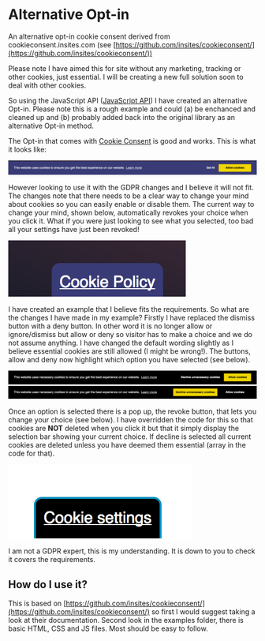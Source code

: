 # Alternative Opt-in
An alternative opt-in cookie consent derived from cookieconsent.insites.com (see [https://github.com/insites/cookieconsent/](https://github.com/insites/cookieconsent/))

Please note I have aimed this for site without any marketing, tracking or other cookies, just essential. I will be creating a new full solution soon to deal with other cookies.

So using the JavaScript API ([JavaScript API](http://cookieconsent.insites.com/documentation/javascript-api/)) I have created an alternative Opt-in. Please note this is a rough example and could (a) be enchanced and cleaned up and (b) probably added back into the original library as an alternative Opt-in method.

The Opt-in that comes with [Cookie Consent](http://cookieconsent.insites.com/) is good and works. This is what it looks like:

![](images/original.png)

However looking to use it with the GDPR changes and I believe it will not fit. The changes note that there needs to be a clear way to change your mind about cookies so you can easily enable or disable them. The current way to change your mind, shown below, automatically revokes your choice when you click it. What if you were just looking to see what you selected, too bad all your settings have just been revoked!

![](images/revoke.png)

I have created an example that I believe fits the requirements. So what are the changes I have made in my example? Firstly I have replaced the dismiss button with a deny button. In other word it is no longer allow or ignore/dismiss but allow or deny so visitor has to make a choice and we do not assume anything. I have changed the default wording slightly as I believe essential cookies are still allowed (I might be wrong!). The buttons, allow and deny now highlight which option you have selected (see below).

![](images/settings_alt_1.png) ![](images/settings_alt_2.png)

Once an option is selected there is a pop up, the revoke button, that lets you change your choice (see below). I have overridden the code for this so that cookies are **NOT** deleted when you click it but that it simply display the selection bar showing your current choice. If decline is selected all current cookies are deleted unless you have deemed them essential (array in the code for that).

![](images/revoke_alt.png)

I am not a GDPR expert, this is my understanding. It is down to you to check it covers the requirements.

## How do I use it?

This is based on [https://github.com/insites/cookieconsent/](https://github.com/insites/cookieconsent/) so first I would suggest taking a look at their documentation. Second look in the examples folder, there is basic HTML, CSS and JS files. Most should be easy to follow. 
